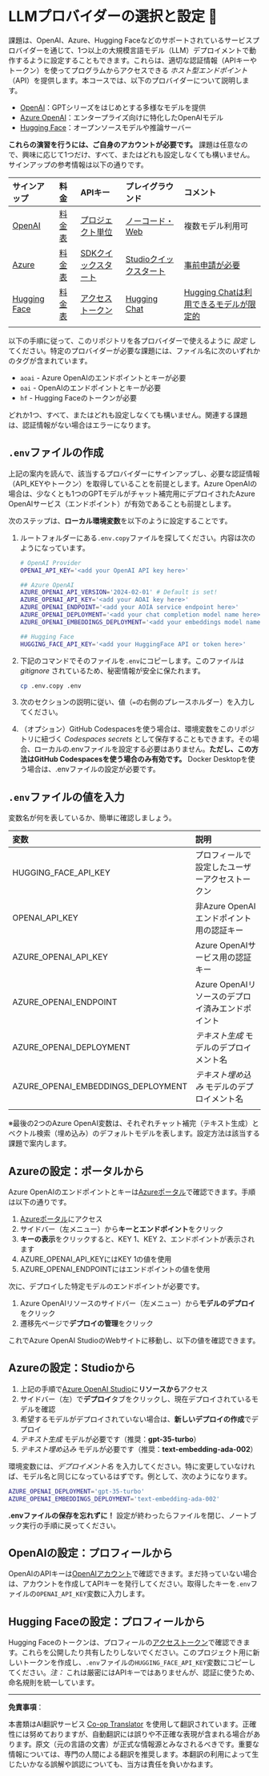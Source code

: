 <!--
CO_OP_TRANSLATOR_METADATA:
{
  "original_hash": "49ededa179004ea998664c780fbeac39",
  "translation_date": "2025-08-26T15:04:45+00:00",
  "source_file": "00-course-setup/03-providers.md",
  "language_code": "ja"
}
-->
# LLMプロバイダーの選択と設定 🔑

課題は、OpenAI、Azure、Hugging Faceなどのサポートされているサービスプロバイダーを通じて、1つ以上の大規模言語モデル（LLM）デプロイメントで動作するように設定することもできます。これらは、適切な認証情報（APIキーやトークン）を使ってプログラムからアクセスできる _ホスト型エンドポイント_ （API）を提供します。本コースでは、以下のプロバイダーについて説明します。

 - [OpenAI](https://platform.openai.com/docs/models?WT.mc_id=academic-105485-koreyst)：GPTシリーズをはじめとする多様なモデルを提供
 - [Azure OpenAI](https://learn.microsoft.com/azure/ai-services/openai/?WT.mc_id=academic-105485-koreyst)：エンタープライズ向けに特化したOpenAIモデル
 - [Hugging Face](https://huggingface.co/docs/hub/index?WT.mc_id=academic-105485-koreyst)：オープンソースモデルや推論サーバー

**これらの演習を行うには、ご自身のアカウントが必要です。** 課題は任意なので、興味に応じて1つだけ、すべて、またはどれも設定しなくても構いません。サインアップの参考情報は以下の通りです。

| サインアップ | 料金 | APIキー | プレイグラウンド | コメント |
|:---|:---|:---|:---|:---|
| [OpenAI](https://platform.openai.com/signup?WT.mc_id=academic-105485-koreyst)| [料金表](https://openai.com/pricing#language-models?WT.mc_id=academic-105485-koreyst)| [プロジェクト単位](https://platform.openai.com/api-keys?WT.mc_id=academic-105485-koreyst) | [ノーコード・Web](https://platform.openai.com/playground?WT.mc_id=academic-105485-koreyst) | 複数モデル利用可 |
| [Azure](https://aka.ms/azure/free?WT.mc_id=academic-105485-koreyst)| [料金表](https://azure.microsoft.com/pricing/details/cognitive-services/openai-service/?WT.mc_id=academic-105485-koreyst)| [SDKクイックスタート](https://learn.microsoft.com/azure/ai-services/openai/quickstart?WT.mc_id=academic-105485-koreyst)| [Studioクイックスタート](https://learn.microsoft.com/azure/ai-services/openai/quickstart?WT.mc_id=academic-105485-koreyst) |  [事前申請が必要](https://learn.microsoft.com/azure/ai-services/openai/?WT.mc_id=academic-105485-koreyst)|
| [Hugging Face](https://huggingface.co/join?WT.mc_id=academic-105485-koreyst) | [料金表](https://huggingface.co/pricing) | [アクセストークン](https://huggingface.co/docs/hub/security-tokens?WT.mc_id=academic-105485-koreyst) | [Hugging Chat](https://huggingface.co/chat/?WT.mc_id=academic-105485-koreyst)| [Hugging Chatは利用できるモデルが限定的](https://huggingface.co/chat/models?WT.mc_id=academic-105485-koreyst) |
| | | | | |

以下の手順に従って、このリポジトリを各プロバイダーで使えるように _設定_ してください。特定のプロバイダーが必要な課題には、ファイル名に次のいずれかのタグが含まれています。

- `aoai` - Azure OpenAIのエンドポイントとキーが必要
- `oai` - OpenAIのエンドポイントとキーが必要
- `hf` - Hugging Faceのトークンが必要

どれか1つ、すべて、またはどれも設定しなくても構いません。関連する課題は、認証情報がない場合はエラーになります。

## `.env`ファイルの作成

上記の案内を読んで、該当するプロバイダーにサインアップし、必要な認証情報（API_KEYやトークン）を取得していることを前提とします。Azure OpenAIの場合は、少なくとも1つのGPTモデルがチャット補完用にデプロイされたAzure OpenAIサービス（エンドポイント）が有効であることも前提とします。

次のステップは、**ローカル環境変数**を以下のように設定することです。

1. ルートフォルダーにある`.env.copy`ファイルを探してください。内容は次のようになっています。

   ```bash
   # OpenAI Provider
   OPENAI_API_KEY='<add your OpenAI API key here>'

   ## Azure OpenAI
   AZURE_OPENAI_API_VERSION='2024-02-01' # Default is set!
   AZURE_OPENAI_API_KEY='<add your AOAI key here>'
   AZURE_OPENAI_ENDPOINT='<add your AOIA service endpoint here>'
   AZURE_OPENAI_DEPLOYMENT='<add your chat completion model name here>' 
   AZURE_OPENAI_EMBEDDINGS_DEPLOYMENT='<add your embeddings model name here>'

   ## Hugging Face
   HUGGING_FACE_API_KEY='<add your HuggingFace API or token here>'
   ```

2. 下記のコマンドでそのファイルを`.env`にコピーします。このファイルは _gitignore_ されているため、秘密情報が安全に保たれます。

   ```bash
   cp .env.copy .env
   ```

3. 次のセクションの説明に従い、値（`=`の右側のプレースホルダー）を入力してください。

4. （オプション）GitHub Codespacesを使う場合は、環境変数をこのリポジトリに紐づく _Codespaces secrets_ として保存することもできます。その場合、ローカルの.envファイルを設定する必要はありません。**ただし、この方法はGitHub Codespacesを使う場合のみ有効です。** Docker Desktopを使う場合は、.envファイルの設定が必要です。

## `.env`ファイルの値を入力

変数名が何を表しているか、簡単に確認しましょう。

| 変数  | 説明  |
| :--- | :--- |
| HUGGING_FACE_API_KEY | プロフィールで設定したユーザーアクセストークン |
| OPENAI_API_KEY | 非Azure OpenAIエンドポイント用の認証キー |
| AZURE_OPENAI_API_KEY | Azure OpenAIサービス用の認証キー |
| AZURE_OPENAI_ENDPOINT | Azure OpenAIリソースのデプロイ済みエンドポイント |
| AZURE_OPENAI_DEPLOYMENT | _テキスト生成_ モデルのデプロイメント名 |
| AZURE_OPENAI_EMBEDDINGS_DEPLOYMENT | _テキスト埋め込み_ モデルのデプロイメント名 |
| | |

※最後の2つのAzure OpenAI変数は、それぞれチャット補完（テキスト生成）とベクトル検索（埋め込み）のデフォルトモデルを表します。設定方法は該当する課題で案内します。

## Azureの設定：ポータルから

Azure OpenAIのエンドポイントとキーは[Azureポータル](https://portal.azure.com?WT.mc_id=academic-105485-koreyst)で確認できます。手順は以下の通りです。

1. [Azureポータル](https://portal.azure.com?WT.mc_id=academic-105485-koreyst)にアクセス
1. サイドバー（左メニュー）から**キーとエンドポイント**をクリック
1. **キーの表示**をクリックすると、KEY 1、KEY 2、エンドポイントが表示されます
1. AZURE_OPENAI_API_KEYにはKEY 1の値を使用
1. AZURE_OPENAI_ENDPOINTにはエンドポイントの値を使用

次に、デプロイした特定モデルのエンドポイントが必要です。

1. Azure OpenAIリソースのサイドバー（左メニュー）から**モデルのデプロイ**をクリック
1. 遷移先ページで**デプロイの管理**をクリック

これでAzure OpenAI StudioのWebサイトに移動し、以下の値を確認できます。

## Azureの設定：Studioから

1. 上記の手順で[Azure OpenAI Studio](https://oai.azure.com?WT.mc_id=academic-105485-koreyst)に**リソースから**アクセス
1. サイドバー（左）で**デプロイ**タブをクリックし、現在デプロイされているモデルを確認
1. 希望するモデルがデプロイされていない場合は、**新しいデプロイの作成**でデプロイ
1. _テキスト生成_ モデルが必要です（推奨：**gpt-35-turbo**）
1. _テキスト埋め込み_ モデルが必要です（推奨：**text-embedding-ada-002**）

環境変数には、_デプロイメント名_ を入力してください。特に変更していなければ、モデル名と同じになっているはずです。例として、次のようになります。

```bash
AZURE_OPENAI_DEPLOYMENT='gpt-35-turbo'
AZURE_OPENAI_EMBEDDINGS_DEPLOYMENT='text-embedding-ada-002'
```

**.envファイルの保存を忘れずに！** 設定が終わったらファイルを閉じ、ノートブック実行の手順に戻ってください。

## OpenAIの設定：プロフィールから

OpenAIのAPIキーは[OpenAIアカウント](https://platform.openai.com/api-keys?WT.mc_id=academic-105485-koreyst)で確認できます。まだ持っていない場合は、アカウントを作成してAPIキーを発行してください。取得したキーを`.env`ファイルの`OPENAI_API_KEY`変数に入力します。

## Hugging Faceの設定：プロフィールから

Hugging Faceのトークンは、プロフィールの[アクセストークン](https://huggingface.co/settings/tokens?WT.mc_id=academic-105485-koreyst)で確認できます。これらを公開したり共有したりしないでください。このプロジェクト用に新しいトークンを作成し、`.env`ファイルの`HUGGING_FACE_API_KEY`変数にコピーしてください。_注：_ これは厳密にはAPIキーではありませんが、認証に使うため、命名規則を統一しています。

---

**免責事項**：  

本書類はAI翻訳サービス [Co-op Translator](https://github.com/Azure/co-op-translator) を使用して翻訳されています。正確性には努めておりますが、自動翻訳には誤りや不正確な表現が含まれる場合があります。原文（元の言語の文書）が正式な情報源とみなされるべきです。重要な情報については、専門の人間による翻訳を推奨します。本翻訳の利用によって生じたいかなる誤解や誤認についても、当方は責任を負いかねます。
